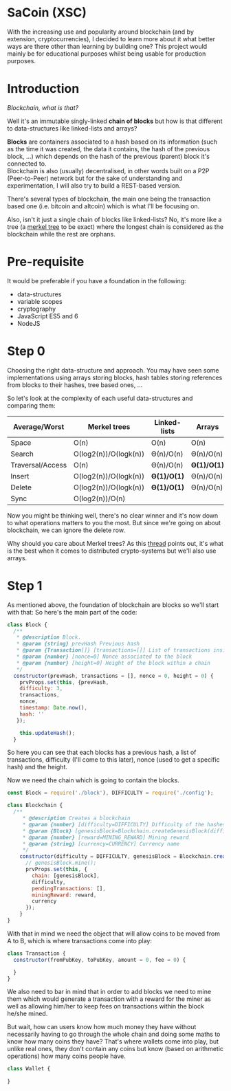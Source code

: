 # SaCoin (XSC)
With the increasing use and popularity around blockchain (and by extension, cryptocurrencies), I decided to learn more about it what better ways are there other than learning by building one?
This project would mainly be for educational purposes whilst being usable for production purposes.

# Introduction

_Blockchain, what is that?_

Well it's an immutable singly-linked **chain of blocks** but how is that different to data-structures like linked-lists and arrays?

**Blocks** are containers associated to a hash based on its information (such as the time it was created, the data it contains, the hash of the previous block, ...) which depends on the hash of the previous (parent) block it's connected to.
<br>Blockchain is also (usually) decentralised, in other words built on a P2P (Peer-to-Peer) network but for the sake of understanding and experimentation, I will also try to build a REST-based version.

There's several types of blockchain, the main one being the transaction based one (i.e. bitcoin and altcoin) which is what I'll be focusing on.

Also, isn't it just a single chain of blocks like linked-lists? No, it's more like a tree (a [merkel tree](https://brilliant.org/wiki/merkle-tree/) to be exact) where the longest chain is considered as the blockchain while the rest are orphans.

# Pre-requisite
It would be preferable if you have a foundation in the following:
- data-structures
- variable scopes
- cryptography
- JavaScript ES5 and 6
- NodeJS

# Step 0
Choosing the right data-structure and approach.
You may have seen some implementations using arrays storing blocks, hash tables storing references from blocks to their
hashes, tree based ones, ...

So let's look at the complexity of each useful data-structures and comparing them:

| Average/Worst    | Merkel trees          | Linked-lists | Arrays    | Hash tables |
|------------------|-----------------------|--------------|-----------|-------------|
| Space            | O(n)                  | O(n)         | O(n)      | O(n)        |
| Search           | O(log2(n))/O(logk(n)) | Θ(n)/O(n)    | Θ(n)/O(n) | **Θ(1)**/O(n)   |
| Traversal/Access | O(n)                  | Θ(n)/O(n)    | **Θ(1)/O(1)** | Θ(n)/O(n+k) |
| Insert           | O(log2(n))/O(logk(n)) | **Θ(1)/O(1)**    | Θ(n)/O(n) | **Θ(1)**/O(n)   |
| Delete           | O(log2(n))/O(logk(n)) | **Θ(1)/O(1)**    | Θ(n)/O(n) | **Θ(1)**/O(n)   |
| Sync             | O(log2(n))/O(n)       |              |           |             |

Now you might be thinking well, there's no clear winner and it's now down to what operations matters to you the most.
But since we're going on about blockchain, we can ignore the delete row.

Why should you care about Merkel trees?
As this [thread](https://www.quora.com/How-are-Merkle-trees-used-in-a-blockchain) points out, it's what is the best when
it comes to distributed crypto-systems but we'll also use arrays.

# Step 1
As mentioned above, the foundation of blockchain are blocks so we'll start with that:
So here's the main part of the code:
```js
class Block {
  /**
   * @description Block.
   * @param {string} prevHash Previous hash
   * @param {Transaction[]} [transactions=[]] List of transactions inside the block
   * @param {number} [nonce=0] Nonce associated to the block
   * @param {number} [height=0] Height of the block within a chain
   */
  constructor(prevHash, transactions = [], nonce = 0, height = 0) {
    prvProps.set(this, {prevHash,
    difficulty: 3,
    transactions,
    nonce,
    timestamp: Date.now(),
    hash: ''
   });

    this.updateHash();
  }
```
So here you can see that each blocks has a previous hash, a list of transactions, difficulty (I'll come to this later),
nonce (used to get a specific hash) and the height.

Now we need the chain which is going to contain the blocks.
```js
const Block = require('./block'), DIFFICULTY = require('./config');

class Blockchain {
  /**
     * @description Creates a blockchain
     * @param {number} [difficulty=DIFFICULTY] Difficulty of the hashes
     * @param {Block} [genesisBlock=Blockchain.createGenesisBlock(difficulty)] Genesis block
     * @param {number} [reward=MINING_REWARD] Mining reward
     * @param {string} [currency=CURRENCY] Currency name
     */
    constructor(difficulty = DIFFICULTY, genesisBlock = Blockchain.createGenesisBlock(), reward = MINING_REWARD, currency = CURRENCY) {
      // genesisBlock.mine();
      prvProps.set(this, {
        chain: [genesisBlock],
        difficulty,
        pendingTransactions: [],
        miningReward: reward,
        currency
      });
    }
}
```
With that in mind we need the object that will allow coins to be moved from A to B, which is where transactions come into play:
```js
class Transaction {
  constructor(fromPubKey, toPubKey, amount = 0, fee = 0) {

  }
}
```

We also need to bar in mind that in order to add blocks we need to mine them which would generate a transaction with a reward
for the miner as well as allowing him/her to keep fees on transactions within the block he/she mined.


But wait, how can users know how much money they have without necessarily having to go through the whole chain and doing some
maths to know how many coins they have?
That's where wallets come into play, but unlike real ones, they don't contain any coins but know (based on arithmetic operations)
how many coins people have.
```js
class Wallet {
  
}
```